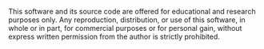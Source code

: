 This software and its source code are offered for educational and research purposes only. 
Any reproduction, distribution, or use of this software, in whole or in part, for commercial purposes or for personal gain, without express written permission from the author is strictly prohibited.
